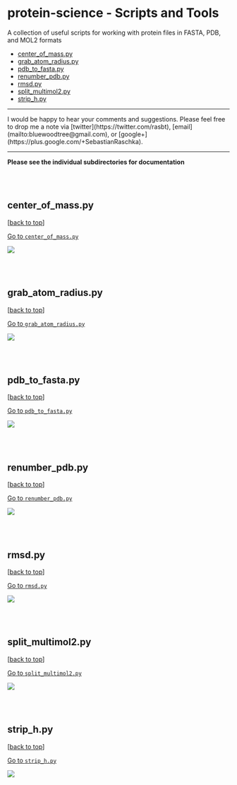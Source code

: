 # protein-science - Scripts and Tools


A collection of useful scripts for working with protein files in FASTA, PDB, and MOL2 formats

- [center_of_mass.py](#center_of_masspy)
- [grab_atom_radius.py](#grab_atom_radiuspy)
- [pdb_to_fasta.py](#pdb_to_fastapy)
- [renumber_pdb.py](#renumber-pdbpy)
- [rmsd.py](#rmsdpy)
- [split_multimol2.py](#split_multimol2py)
- [strip_h.py](#strip_h)

<hr>
I would be happy to hear your comments and suggestions. 
Please feel free to drop me a note via
[twitter](https://twitter.com/rasbt), [email](mailto:bluewoodtree@gmail.com), or [google+](https://plus.google.com/+SebastianRaschka).
<hr>


**Please see the individual subdirectories for documentation**


<br>
<br>

## center_of_mass.py
[[back to top](#protein-science---scripts-and-tools)]

[Go to `center_of_mass.py`](./center_of_mass)

![](./center_of_mass/images/ligand_1_2.png)

<br>
<br>

## grab_atom_radius.py
[[back to top](#protein-science---scripts-and-tools)]

[Go to `grab_atom_radius.py`](./grab_atom_radius)

![](./grab_atom_radius/images/extract7.png)

<br>
<br>



## pdb_to_fasta.py
[[back to top](#protein-science---scripts-and-tools)]

[Go to `pdb_to_fasta.py`](./pdb_to_fasta)

![](./pdb_to_fasta/images/fasta.png)


<br>
<br>


## renumber_pdb.py
[[back to top](#protein-science---scripts-and-tools)]

[Go to `renumber_pdb.py`](./renumber_pdb)

![](./renumber_pdb/images/renumber_pdb.png)


<br>
<br>

## rmsd.py
[[back to top](#protein-science---scripts-and-tools)]

[Go to `rmsd.py`](./rmsd)

![](./rmsd/images/rmsd_poses.png)


<br>
<br>

## split_multimol2.py
[[back to top](#protein-science---scripts-and-tools)]

[Go to `split_multimol2.py`](./split_multimol2)

![](./split_multimol2/images/overview_1.png)

<br>
<br>

## strip_h.py
[[back to top](#protein-science---scripts-and-tools)]

[Go to `strip_h.py`](./strip_h)

![](./strip_h/images/overview.png)